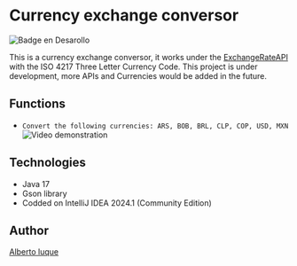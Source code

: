 # Currency exchange conversor


![Badge en Desarollo](https://img.shields.io/badge/STATUS-%20DEVELOPING-green)

This is a currency exchange conversor, it works under the [ExchangeRateAPI](https://app.exchangerate-api.com/) with the  ISO 4217 Three Letter Currency Code. This project is under development, more APIs and Currencies would be added in the future.

## Functions
- `Convert the following currencies: ARS, BOB, BRL, CLP, COP, USD, MXN`
![Video demonstration](https://github.com/albertoluques/exchange-rates-conversor/assets/157401388/cede858b-01f6-4156-bf70-753178068a41)

## Technologies
- Java 17
- Gson library
- Codded on IntelliJ IDEA 2024.1 (Community Edition)

## Author
[Alberto luque](https://www.linkedin.com/in/alberto-luque-fve/) 